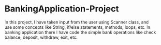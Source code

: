 # BankingApplication-Project

 In this project, I have taken input from the user using Scanner class, and use some concepts like String,  if/else statements, methods, loops, etc. In banking application there I have code the simple bank operations like check balance, deposit, withdraw, exit, etc.
